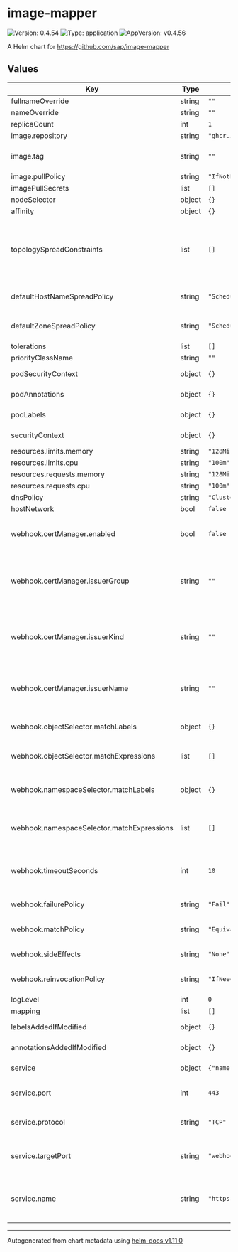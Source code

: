 # image-mapper

![Version: 0.4.54](https://img.shields.io/badge/Version-0.4.54-informational?style=flat-square) ![Type: application](https://img.shields.io/badge/Type-application-informational?style=flat-square) ![AppVersion: v0.4.56](https://img.shields.io/badge/AppVersion-v0.4.56-informational?style=flat-square)

A Helm chart for https://github.com/sap/image-mapper

## Values

| Key | Type | Default | Description |
|-----|------|---------|-------------|
| fullnameOverride | string | `""` | Override full name |
| nameOverride | string | `""` | Override name |
| replicaCount | int | `1` | Replica count |
| image.repository | string | `"ghcr.io/sap/image-mapper"` | Image repository |
| image.tag | string | `""` | Image tag (defauls to .Chart.AppVersion) |
| image.pullPolicy | string | `"IfNotPresent"` | Image pull policy |
| imagePullSecrets | list | `[]` | Image pull secrets |
| nodeSelector | object | `{}` | Node selector |
| affinity | object | `{}` | Affinity settings |
| topologySpreadConstraints | list | `[]` | Topology spread constraints (if unspecified, default constraints for hostname and zone will be generated) |
| defaultHostNameSpreadPolicy | string | `"ScheduleAnyway"` | Default topology spread policy for hostname |
| defaultZoneSpreadPolicy | string | `"ScheduleAnyway"` | Default topology spread policy for zone |
| tolerations | list | `[]` | Tolerations |
| priorityClassName | string | `""` | Priority class |
| podSecurityContext | object | `{}` | Pod security context |
| podAnnotations | object | `{}` | Additional pod annotations |
| podLabels | object | `{}` | Additional pod labels |
| securityContext | object | `{}` | Container security context |
| resources.limits.memory | string | `"128Mi"` | Memory limit |
| resources.limits.cpu | string | `"100m"` | CPU limit |
| resources.requests.memory | string | `"128Mi"` | Memory request |
| resources.requests.cpu | string | `"100m"` | CPU request |
| dnsPolicy | string | `"ClusterFirst"` |  |
| hostNetwork | bool | `false` |  |
| webhook.certManager.enabled | bool | `false` | Whether to use cert-manager to manage webhook tls |
| webhook.certManager.issuerGroup | string | `""` | Issuer group (only relevant if enabled is true; if unset, the default cert-manager group is used) |
| webhook.certManager.issuerKind | string | `""` | Issuer kind (only relevant if enabled is true; if unset, the default cert-manager type 'Issuer' is used) |
| webhook.certManager.issuerName | string | `""` | Issuer name (only relevant if enabled is true; if unset, a self-signed issuer is used) |
| webhook.objectSelector.matchLabels | object | `{}` | Object selector matchLabels, used by webhook |
| webhook.objectSelector.matchExpressions | list | `[]` | Object selector matchExpressions, used by webhook |
| webhook.namespaceSelector.matchLabels | object | `{}` | Namespace selector matchLabels, used by webhook |
| webhook.namespaceSelector.matchExpressions | list | `[]` | Namespace selector matchExpressions, used by webhook |
| webhook.timeoutSeconds | int | `10` | Timeout in seconds for the webhook call. Must be between 1 and 30 seconds. |
| webhook.failurePolicy | string | `"Fail"` | Valid values: "Ignore", "Fail" |
| webhook.matchPolicy | string | `"Equivalent"` | Valid values: "Exact", "Equivalent" |
| webhook.sideEffects | string | `"None"` | Valid values: "None", "Some" |
| webhook.reinvocationPolicy | string | `"IfNeeded"` | Valid values: "Never", "IfNeeded" |
| logLevel | int | `0` | Log level |
| mapping | list | `[]` | Mapping rules |
| labelsAddedIfModified | object | `{}` | Labels to set on mutated pods |
| annotationsAddedIfModified | object | `{}` | Annotations to set on mutated pods |
| service | object | `{"name":"https","port":443,"protocol":"TCP","targetPort":"webhooks"}` | Service configuration |
| service.port | int | `443` | The external port exposed by the service |
| service.protocol | string | `"TCP"` | Protocol to use (TCP/UDP). Default is TCP. |
| service.targetPort | string | `"webhooks"` | Target port on the pod (usually a named port or containerPort) |
| service.name | string | `"https"` | Name for the port (used for things like Prometheus scraping and readability) |

----------------------------------------------
Autogenerated from chart metadata using [helm-docs v1.11.0](https://github.com/norwoodj/helm-docs/releases/v1.11.0)
